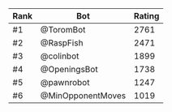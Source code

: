 Rank|Bot|Rating
---|---|---
#1|@ToromBot|2761
#2|@RaspFish|2471
#3|@colinbot|1899
#4|@OpeningsBot|1738
#5|@pawnrobot|1247
#6|@MinOpponentMoves|1019
